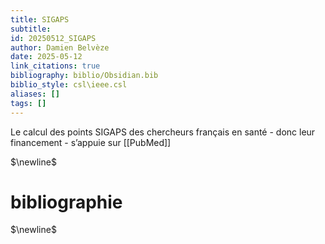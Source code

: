```yaml
---
title: SIGAPS
subtitle:
id: 20250512_SIGAPS
author: Damien Belvèze
date: 2025-05-12
link_citations: true
bibliography: biblio/Obsidian.bib
biblio_style: csl\ieee.csl
aliases: []
tags: []
---
```

Le calcul des points SIGAPS des chercheurs français en santé - donc leur financement - s’appuie sur [[PubMed]]


$\newline$
# bibliographie
$\newline$






